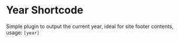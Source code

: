 # Year Shortcode
Simple plugin to output the current year, ideal for site footer contents, usage: `[year]`